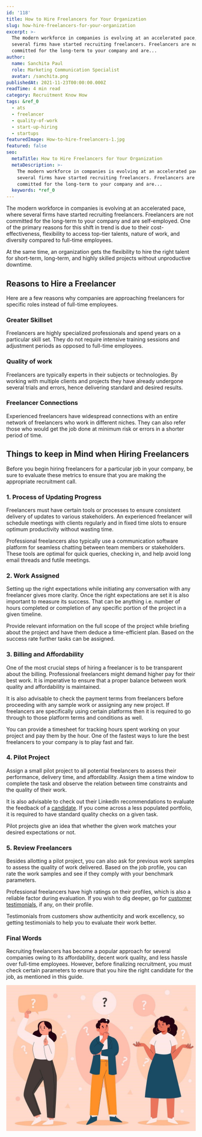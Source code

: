 ```yaml
---
id: '118'
title: How to Hire Freelancers for Your Organization
slug: how-hire-freelancers-for-your-organization
excerpt: >-
  The modern workforce in companies is evolving at an accelerated pace, where
  several firms have started recruiting freelancers. Freelancers are not
  committed for the long-term to your company and are...
author:
  name: Sanchita Paul
  role: Marketing Communication Specialist
  avatar: /sanchita.png
publishedAt: 2021-11-23T00:00:00.000Z
readTime: 4 min read
category: Recruitment Know How
tags: &ref_0
  - ats
  - freelancer
  - quality-of-work
  - start-up-hiring
  - startups
featuredImage: How-to-hire-freelancers-1.jpg
featured: false
seo:
  metaTitle: How to Hire Freelancers for Your Organization
  metaDescription: >-
    The modern workforce in companies is evolving at an accelerated pace, where
    several firms have started recruiting freelancers. Freelancers are not
    committed for the long-term to your company and are...
  keywords: *ref_0
---
```


The modern workforce in companies is evolving at an accelerated pace, where several firms have started recruiting freelancers. Freelancers are not committed for the long-term to your company and are self-employed. One of the primary reasons for this shift in trend is due to their cost-effectiveness, flexibility to access top-tier talents, nature of work, and diversity compared to full-time employees.

<!--more-->

At the same time, an organization gets the flexibility to hire the right talent for short-term, long-term, and highly skilled projects without unproductive downtime. 

## **Reasons to Hire a Freelancer** 

Here are a few reasons why companies are approaching freelancers for specific roles instead of full-time employees.

### **Greater Skillset**

Freelancers are highly specialized professionals and spend years on a particular skill set. They do not require intensive training sessions and adjustment periods as opposed to full-time employees. 

### **Quality of work**

Freelancers are typically experts in their subjects or technologies. By working with multiple clients and projects they have already undergone several trials and errors, hence delivering standard and desired results.

### **Freelancer Connections**

Experienced freelancers have widespread connections with an entire network of freelancers who work in different niches. They can also refer those who would get the job done at minimum risk or errors in a shorter period of time. 

## **Things to keep in Mind when Hiring Freelancers**

Before you begin hiring freelancers for a particular job in your company, be sure to evaluate these metrics to ensure that you are making the appropriate recruitment call.

### **1\. Process of Updating Progress**

Freelancers must have certain tools or processes to ensure consistent delivery of updates to various stakeholders. An experienced freelancer will schedule meetings with clients regularly and in fixed time slots to ensure optimum productivity without wasting time.

Professional freelancers also typically use a communication software platform for seamless chatting between team members or stakeholders. These tools are optimal for quick queries, checking in, and help avoid long email threads and futile meetings.

### **2\. Work Assigned**

Setting up the right expectations while initiating any conversation with any freelancer gives more clarity. Once the right expectations are set it is also important to measure its success. That can be anything i.e. number of hours completed or completion of any specific portion of the project in a given timeline.

Provide relevant information on the full scope of the project while briefing about the project and have them deduce a time-efficient plan. Based on the success rate further tasks can be assigned.

### **3\. Billing and Affordability** 

One of the most crucial steps of hiring a freelancer is to be transparent about the billing. Professional freelancers might demand higher pay for their best work. It is imperative to ensure that a proper balance between work quality and affordability is maintained.

It is also advisable to check the payment terms from freelancers before proceeding with any sample work or assigning any new project. If freelancers are specifically using certain platforms then it is required to go through to those platform terms and conditions as well.

You can provide a timesheet for tracking hours spent working on your project and pay them by the hour. One of the fastest ways to lure the best freelancers to your company is to play fast and fair.  

### **4\. Pilot Project**

Assign a small pilot project to all potential freelancers to assess their performance, delivery time, and affordability. Assign them a time window to complete the task and observe the relation between time constraints and the quality of their work.

It is also advisable to check out their LinkedIn recommendations to evaluate the feedback of a [candidate](https://www.thetalentpool.ai/blogs/actionable-tips-to-improve-candidate-experience/). If you come across a less populated portfolio, it is required to have standard quality checks on a given task.

Pilot projects give an idea that whether the given work matches your desired expectations or not.

### **5\. Review Freelancers** 

Besides allotting a pilot project, you can also ask for previous work samples to assess the quality of work delivered. Based on the job profile, you can rate the work samples and see if they comply with your benchmark parameters.

Professional freelancers have high ratings on their profiles, which is also a reliable factor during evaluation. If you wish to dig deeper, go for [customer testimonials](https://www.thetalentpool.ai/recruitment-software-case-studies/), if any, on their profile. 

Testimonials from customers show authenticity and work excellency, so getting testimonials to help you to evaluate their work better. 

### **Final Words**

Recruiting freelancers has become a popular approach for several companies owing to its affordability, decent work quality, and less hassle over full-time employees. However, before finalizing recruitment, you must check certain parameters to ensure that you hire the right candidate for the job, as mentioned in this guide.

![](images/How-to-hire-freelancers-1-1024x788.jpg)
